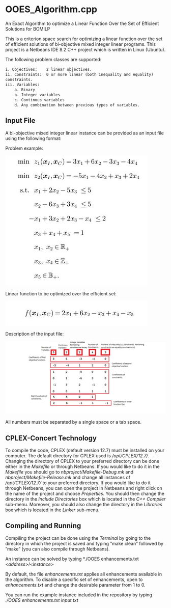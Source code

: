 # OOES_Algorithm.cpp
An Exact Algorithm to optimize a Linear Function Over the Set of Efficient Solutions for BOMILP

This is a criterion space search for optimizing a linear function over the set of efficient solutions of bi-objective mixed integer linear programs. This project is a Netbeans IDE 8.2 C++ project which is written in Linux (Ubuntu).

The following problem classes are supported:

    i. Objectives:    2 linear objectives.
    ii. Constraints:  0 or more linear (both inequality and equality) constraints.
    iii. Variables:
        a. Binary
        b. Integer variables
        c. Continous variables
        d. Any combination between previous types of variables.

## Input File
A bi-objective mixed integer linear instance can be provided as an input file using the following format:

Problem example:

![Images](/Images/Example.jpg)

Linear function to be optimized over the efficient set:

![Images](/Images/Obj_fun_example.jpg)

Description of the input file:

![Images](/Images/Input%20File.jpg)

All numbers must be separated by a single space or a tab space.

## CPLEX-Concert Technology
To compile the code, CPLEX (default version 12.7) must be installed on your computer. The default directory for CPLEX used is */opt/CPLEX/12.7/*. Changing the directory of CPLEX to your preferred directory can be done either in the *Makefile* or through Netbeans. If you would like to do it in the *Makefile* you should go to *nbproject/Makefile-Debug.mk* and *nbproject/Makefile-Release.mk* and change all instances of */opt/CPLEX/12.7/* to your preferred directory. If you would like to do it through Netbeans, you can open the project in Netbeans and right click on the name of the project and choose *Properties*. You should then change the directory in the *Include Directories* box which is located in the *C++ Compiler* sub-menu. Moreover, you should also change the directory in the *Libraries* box which is located in the *Linker* sub-menu.

## Compiling and Running
Compiling the project can be done using the *Terminal* by going to the directory in which the project is saved and typing ”make clean” followed by ”make” (you can also compile through Netbeans).

An instance can be solved by typing
*./OOES enhancements.txt <*address*>/<*instance*>

By default, the file *enhancements.txt* applies all enhancements available in the algorithm. To disable a specific set of enhancements, open to *enhancements.txt* and change the desirable parameter from 1 to 0.

You can run the example instance included in the repository by typing
*./OOES enhancements.txt input.txt*
